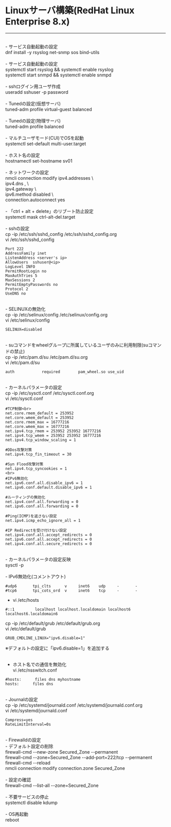 # Linuxサーバ構築(RedHat Linux Enterprise 8.x)
---
<br>
- サービス自動起動の設定<br>
dnf install -y rsyslog net-snmp sos bind-utils<br>
<br>
- サービス自動起動の設定<br>
systemctl start rsyslog && systemctl enable rsyslog<br>
systemctl start snmpd && systemctl enable snmpd<br>
<br>
- sshログイン用ユーザ作成<br>
useradd sshuser -p password<br> 
<br>
- Tunedの設定(仮想サーバ)<br> 
tuned-adm profile virtual-guest balanced<br>
<br>
- Tunedの設定(物理サーバ)<br>
tuned-adm profile balanced<br>
<br>
- マルチユーザモード(CUI)でOSを起動<br>
systemctl set-default multi-user.target<br>
<br>
- ホスト名の設定<br>
hostnamectl set-hostname sv01<br> 
<br>
- ネットワークの設定<br>
nmcli connection modify <ifname> ipv4.addresses <ip/sm> \<br>
ipv4.dns <DNS#1>,<DNS#2> \<br>
ipv4.gateway <ip> \<br>
ipv6.method disabled \<br>
connection.autoconnect yes<br>
<br>
- 「ctrl + alt + delete」のリブート防止設定<br>
systemctl mask ctrl-alt-del.target<br>
<br>
- sshの設定<br> 
cp -ip /etc/ssh/sshd_config /etc/ssh/sshd_config.org<br>
vi /etc/ssh/sshd_config<br>

```
Port 222
AddressFamily inet
ListenAddress <server's ip>
AllowUsers  sshuser@<ip>
LogLevel INFO
PermitRootLogin no
MaxAuthTries 5
MaxSessions 2
PermitEmptyPasswords no
Protocol 2
UseDNS no
```
<br>
- SELINUXの無効化<br>
cp -ip /etc/selinux/config /etc/selinux/config.org<br>
vi /etc/selinux/config<br>

```
SELINUX=disabled
```
<br>
- suコマンドをwheelグループに所属しているユーザのみに利用制限(suコマンドの禁止)<br>
cp -ip /etc/pam.d/su /etc/pam.d/su.org <br>
vi /etc/pam.d/su<br>
 
```<br>
auth            required        pam_wheel.so use_uid
```
<br>
- カーネルパラメータの設定<br>
cp -ip /etc/sysctl.conf /etc/sysctl.conf.org<br>
vi /etc/sysctl.conf<br>

```<br>
#TCP制御<br>
net.core.rmem_default = 253952
net.core.wmem_default = 253952
net.core.rmem_max = 16777216
net.core.wmem_max = 16777216
net.ipv4.tcp_rmem = 253952 253952 16777216
net.ipv4.tcp_wmem = 253952 253952 16777216
net.ipv4.tcp_window_scaling = 1

#DDos攻撃対策
net.ipv4.tcp_fin_timeout = 30

#Syn Flood攻撃対策
net.ipv4.tcp_syncookies = 1
<br>
#IPv6無効化
net.ipv6.conf.all.disable_ipv6 = 1
net.ipv6.conf.default.disable_ipv6 = 1

#ルーティングの無効化
net.ipv4.conf.all.forwarding = 0
net.ipv6.conf.all.forwarding = 0

#Ping(ICMP)を返さない設定
net.ipv4.icmp_echo_ignore_all = 1

#IP Redirectを受け付けない設定
net.ipv4.conf.all.accept_redirects = 0
net.ipv6.conf.all.accept_redirects = 0
net.ipv4.conf.all.secure_redirects = 0
```
<br>
- カーネルパラメータの設定反映<br>
sysctl -p<br>
<br>
- IPv6無効化(コメントアウト)<br>

```
#udp6       tpi_clts      v     inet6    udp     -       -
#tcp6       tpi_cots_ord  v     inet6    tcp     -       -
```
- vi /etc/hosts<br>

```
#::1         localhost localhost.localdomain localhost6 localhost6.localdomain6
```
cp -ip /etc/default/grub /etc/default/grub.org<br>
vi /etc/default/grub<br>

```
GRUB_CMDLINE_LINUX="ipv6.disable=1"
```
※デフォルトの設定に「ipv6.disable=1」を追加する<br>
<br>
- ホスト名での通信を無効化<br>
vi /etc/nsswitch.conf<br>

```
#hosts:      files dns myhostname
hosts:      files dns
```
<br>
- Journalの設定<br>
cp -ip /etc/systemd/journald.conf /etc/systemd/journald.conf.org<br>
vi /etc/systemd/journald.conf<br>

```
Compress=yes
RateLimitInterval=0s
```
<br>
- Firewalldの設定<br>
- デフォルト設定の削除<br> 
firewall-cmd --new-zone Secured_Zone --permanent<br>
firewall-cmd --zone=Secured_Zone --add-port=222/tcp --permanent<br>
firewall-cmd --reload<br>
nmcli connection modify <ifname> connection.zone Secured_Zone<br>
<br>
- 設定の確認<br> 
firewall-cmd --list-all --zone=Secured_Zone<br>
<br>
- 不要サービスの停止<br>
systemctl disable kdump<br> 
<br>
- OS再起動<br> 
reboot<br>
 


